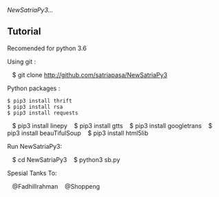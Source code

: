 
_NewSatriaPy3..._

Tutorial
------
Recomended for python 3.6

Using git :

    $ git clone http://github.com/satriapasa/NewSatriaPy3


Python packages :

    $ pip3 install thrift
    $ pip3 install rsa
    $ pip3 install requests
    $ pip3 install linepy
    $ pip3 install gtts
    $ pip3 install googletrans
    $ pip3 install beauTifulSoup
    $ pip3 install html5lib

Run NewSatriaPy3:

    $ cd NewSatriaPy3
    $ python3 sb.py

Spesial Tanks To:

    @Fadhillrahman
    @Shoppeng
    
    
